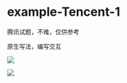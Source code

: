 # example-Tencent-1

腾讯试题，不难，仅供参考

原生写法，编写交互


![](https://github.com/wuguzi/example-Tencent-1/blob/master/show1.png?raw=true)

![](https://github.com/wuguzi/example-Tencent-1/blob/master/show2.png?raw=true)